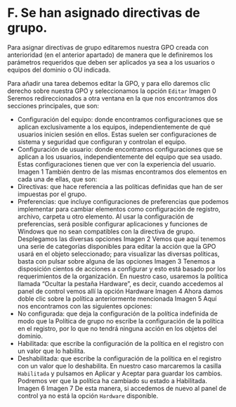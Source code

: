 # F. Se han asignado directivas de grupo.
Para asignar directivas de grupo editaremos nuestra GPO creada con anterioridad (en el anterior apartado) de manera que le definiremos los parámetros requeridos que deben ser aplicados ya sea a los usuarios o equipos del dominio o OU indicada.

Para añadir una tarea debemos editar la GPO, y para ello daremos clic derecho sobre nuestra GPO y seleccionamos la opción `Editar`
Imagen 0
Seremos redireccionados a otra ventana en la que nos encontramos dos secciones principales, que son:
- Configuración del equipo: donde encontramos configuraciones que se aplican exclusivamente a los equipos, independientemente de qué usuarios inicien sesión en ellos. Estas suelen ser configuraciones de sistema y seguridad que configuran y controlan el equipo.
- Configuración de usuario: donde encontramos configuraciones que se aplican a los usuarios, independientemente del equipo que sea usado. Estas configuraciones tienen que ver con la experiencia del usuario.
Imagen 1
También dentro de las mismas encontramos dos elementos en cada una de ellas, que son:
- Directivas: que hace referencia a las políticas definidas que han de ser impuestas por el grupo.
- Preferencias: que incluye configuraciones de preferencias que podemos implementar para cambiar elementos como configuración de registro, archivo, carpeta u otro elemento. Al usar la configuración de preferencias, será posible configurar aplicaciones y funciones de Windows que no sean compatibles con la directiva de grupo.
Desplegamos las diversas opciones
Imagen 2
Vemos que aquí tenemos una serie de categorías disponibles para editar la acción que la GPO usará en el objeto seleccionado; para visualizar las diversas políticas, basta con pulsar sobre alguna de las opciones
Imagen 3
Tenemos a disposición cientos de acciones a configurar y esto está basado por los requerimientos de la organización.
En nuestro caso, usaremos la política llamada “Ocultar la pestaña Hardware”, es decir, cuando accedemos al panel de control vemos allí la opción Hardware
Imagen 4
Ahora damos doble clic sobre la política anteriormente mencionada
Imagen 5
Aquí nos encontramos con las siguientes opciones:
- No configurada: que deja la configuración de la política indefinida de modo que la Política de grupo no escribe la configuración de la política en el registro, por lo que no tendrá ninguna acción en los objetos del dominio.
- Habilitada: que escribe la configuración de la política en el registro con un valor que lo habilita.
- Deshabilitada: que escribe la configuración de la política en el registro con un valor que lo deshabilita.
En nuestro caso marcaremos la casilla `Habilitada` y pulsamos en Aplicar y Aceptar para guardar los cambios. Podremos ver que la política ha cambiado su estado a Habilitada.
Imagen 6
Imagen 7
De esta manera, si accedemos de nuevo al panel de control ya no está la opción `Hardware` disponible.
